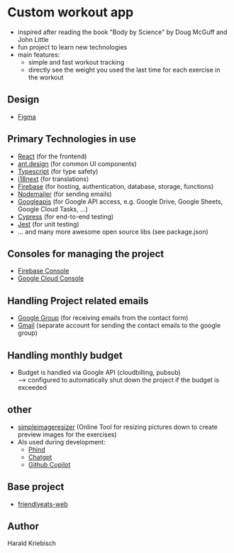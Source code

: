 # Custom workout app

- inspired after reading the book "Body by Science" by Doug McGuff and John Little
- fun project to learn new technologies
- main features:
  - simple and fast workout tracking
  - directly see the weight you used the last time for each exercise in the workout

## Design

- [Figma](https://www.figma.com/file/ki0V74jthpcWZpdfiSg8PZ/big5workout?type=design&node-id=1%3A3&mode=design&t=8Ap95bPSUntseAOt-1)

## Primary Technologies in use

- [React](https://reactjs.org/) (for the frontend)
- [ant.design](https://ant.design/) (for common UI components)
- [Typescript](https://www.typescriptlang.org/) (for type safety)
- [i18next](https://www.i18next.com/) (for translations)
- [Firebase](https://firebase.google.com/) (for hosting, authentication, database, storage, functions)
- [Nodemailer](https://nodemailer.com/about/) (for sending emails)
- [Googleapis](https://developers.google.com/apis-explorer) (for Google API access, e.g. Google Drive, Google Sheets,
  Google Cloud Tasks, ...)
- [Cypress](https://www.cypress.io/) (for end-to-end testing)
- [Jest](https://jestjs.io/) (for unit testing)
- ... and many more awesome open source libs (see package.json)

## Consoles for managing the project

- [Firebase Console](https://console.firebase.google.com/u/2/project/big5workout/overview)
- [Google Cloud Console](https://console.cloud.google.com/home/dashboard?project=big5workout)

## Handling Project related emails

- [Google Group](https://groups.google.com/u/2/g/big5workout) (for receiving emails from the contact form)
- [Gmail](https://mail.google.com/) (separate account for sending the contact emails to the google group)

## Handling monthly budget

- Budget is handled via Google API (cloudbilling, pubsub) \
  --> configured to automatically shut down the project if the budget is exceeded

## other

- [simpleimageresizer](https://www.simpleimageresizer.com/upload) (Online Tool for resizing pictures down to create
  preview images for the exercises)
- AIs used during development:
    - [Phind](https://www.phind.com/)
    - [Chatgpt](https://chatgpt.com/)
    - [Github Copilot](https://copilot.github.com/)

## Base project
- [friendlyeats-web](https://github.com/firebase/friendlyeats-web/tree/master/reactfire-end)

## Author
Harald Kriebisch
